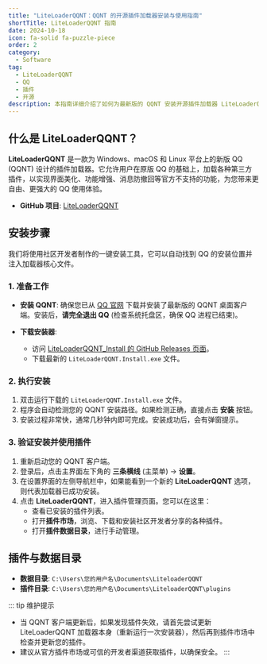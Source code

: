```yaml
---
title: "LiteLoaderQQNT：QQNT 的开源插件加载器安装与使用指南"
shortTitle: LiteLoaderQQNT 指南
date: 2024-10-18
icon: fa-solid fa-puzzle-piece
order: 2
category:
  - Software
tag:
  - LiteLoaderQQNT
  - QQ
  - 插件
  - 开源
description: 本指南详细介绍了如何为最新版的 QQNT 安装开源插件加载器 LiteLoaderQQNT，通过简单的安装工具实现一键注入，让您能够自由安装和管理各种功能增强插件，打造个性化的 QQ 体验。
---
```


## 什么是 LiteLoaderQQNT？

**LiteLoaderQQNT** 是一款为 Windows、macOS 和 Linux 平台上的新版 QQ (QQNT) 设计的插件加载器。它允许用户在原版 QQ 的基础上，加载各种第三方插件，以实现界面美化、功能增强、消息防撤回等官方不支持的功能，为您带来更自由、更强大的 QQ 使用体验。

- **GitHub 项目**: [LiteLoaderQQNT](https://github.com/LiteLoaderQQNT/LiteLoaderQQNT)

## 安装步骤

我们将使用社区开发者制作的一键安装工具，它可以自动找到 QQ 的安装位置并注入加载器核心文件。

### 1. 准备工作

- **安装 QQNT**: 确保您已从 [QQ 官网](https://im.qq.com/index) 下载并安装了最新版的 QQNT 桌面客户端。安装后，**请完全退出 QQ** (检查系统托盘区，确保 QQ 进程已结束)。

- **下载安装器**:
  - 访问 [LiteLoaderQQNT_Install 的 GitHub Releases 页面](https://github.com/Mzdyl/LiteLoaderQQNT_Install/releases)。
  - 下载最新的 `LiteLoaderQQNT.Install.exe` 文件。

### 2. 执行安装

1.  双击运行下载的 `LiteLoaderQQNT.Install.exe` 文件。
2.  程序会自动检测您的 QQNT 安装路径。如果检测正确，直接点击 **安装** 按钮。
3.  安装过程非常快，通常几秒钟内即可完成。安装成功后，会有弹窗提示。

### 3. 验证安装并使用插件

1.  重新启动您的 QQNT 客户端。
2.  登录后，点击主界面左下角的 **三条横线** (主菜单) → **设置**。
3.  在设置界面的左侧导航栏中，如果能看到一个新的 **LiteLoaderQQNT** 选项，则代表加载器已成功安装。
4.  点击 **LiteLoaderQQNT**，进入插件管理页面。您可以在这里：
    - 查看已安装的插件列表。
    - 打开**插件市场**，浏览、下载和安装社区开发者分享的各种插件。
    - 打开**插件数据目录**，进行手动管理。

## 插件与数据目录

- **数据目录**: `C:\Users\您的用户名\Documents\LiteloaderQQNT`
- **插件目录**: `C:\Users\您的用户名\Documents\LiteloaderQQNT\plugins`

::: tip 维护提示
- 当 QQNT 客户端更新后，如果发现插件失效，请首先尝试更新 LiteLoaderQQNT 加载器本身（重新运行一次安装器），然后再到插件市场中检查并更新您的插件。
- 建议从官方插件市场或可信的开发者渠道获取插件，以确保安全。
:::